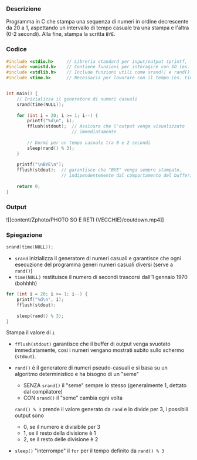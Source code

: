 ### Descrizione
Programma in C che stampa una sequenza di numeri in ordine decrescente da 20 a 1, aspettando un intervallo di tempo casuale tra una stampa e l'altra (0-2 secondi). 
Alla fine, stampa la scritta `BYE`.

### Codice
```c
#include <stdio.h>     // Libreria standard per input/output (printf, fflush, ecc.)
#include <unistd.h>    // Contiene funzioni per interagire con SO (es. sleep)
#include <stdlib.h>    // Include funzioni utili come srand() e rand()
#include <time.h>      // Necessaria per lavorare con il tempo (es. time())


int main() {
    // Inizializza il generatore di numeri casuali
    srand(time(NULL));
	
    for (int i = 20; i >= 1; i--) {
        printf("%d\n", i);
        fflush(stdout);  // Assicura che l'output venga visualizzato 
                         // immediatamente
	
        // Dormi per un tempo casuale tra 0 e 2 secondi
        sleep(rand() % 3);
    }
	
    printf("\nBYE\n");
    fflush(stdout);  // garantisce che "BYE" venga sempre stampato, 
                     // indipendentemente dal comportamento del buffering
	
    return 0;
}
```
### Output
![[content/Zphoto/PHOTO SO E RETI (VECCHIE)/coutdown.mp4]]

### Spiegazione
```c
srand(time(NULL));
```
- `srand` inizializza il generatore di numeri casuali e garantisce che ogni esecuzione del programma generi numeri casuali diversi (serve a `rand()`)
- `time(NULL)` restituisce il numero di secondi trascorsi dall'1 gennaio 1970 (bohhhh)


```c
for (int i = 20; i >= 1; i--) {
    printf("%d\n", i);
    fflush(stdout); 
	
    sleep(rand() % 3);
}
```
Stampa il valore di `i`
- `fflush(stdout)` garantisce che il buffer di output venga svuotato immediatamente, così i numeri vengano mostrati subito sullo schermo (`stdout`).
	
- `rand()` è il generatore di numeri pseudo-casuali e si basa su un algoritmo deterministico e ha bisogno di un "seme"
	- SENZA `srand()` il "seme" sempre lo stesso (generalmente 1, dettato dal compilatore)
	- CON `srand()` il "seme" cambia ogni volta
	
	`rand() % 3` prende il valore generato da `rand` e lo divide per 3, i possibili output sono
	- 0, se il numero è divisibile per 3
	- 1, se il resto della divisione è 1
	- 2, se il resto delle divisione è 2
	
- `sleep()` "interrompe" il `for` per il tempo definito da `rand() % 3`
